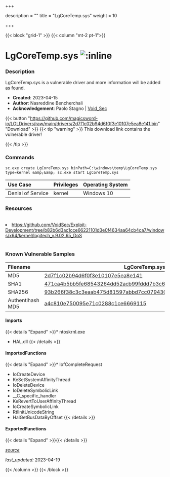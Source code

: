+++

description = ""
title = "LgCoreTemp.sys"
weight = 10

+++


{{< block "grid-1" >}}
{{< column "mt-2 pt-1">}}


# LgCoreTemp.sys ![:inline](/images/twitter_verified.png) 


### Description

LgCoreTemp.sys is a vulnerable driver and more information will be added as found.

- **Created**: 2023-04-15
- **Author**: Nasreddine Bencherchali
- **Acknowledgement**: Paolo Stagno | [Void_Sec](https://twitter.com/Void_Sec)

{{< button "https://github.com/magicsword-io/LOLDrivers/raw/main/drivers/2d7f1c02b94d6f0f3e10107e5ea8e141.bin" "Download" >}}
{{< tip "warning" >}}
This download link contains the vulnerable driver!

{{< /tip >}}

### Commands

```
sc.exe create LgCoreTemp.sys binPath=C:\windows\temp\LgCoreTemp.sys     type=kernel &amp;&amp; sc.exe start LgCoreTemp.sys
```

| Use Case | Privileges | Operating System | 
|:---- | ---- | ---- |
| Denial of Service | kernel | Windows 10 |

### Resources
<br>
<li><a href="https://github.com/VoidSec/Exploit-Development/tree/b82b6d3ac1cce66221101d3e0f4634aa64cb4ca7/windows/x64/kernel/logitech_v.9.02.65_DoS">https://github.com/VoidSec/Exploit-Development/tree/b82b6d3ac1cce66221101d3e0f4634aa64cb4ca7/windows/x64/kernel/logitech_v.9.02.65_DoS</a></li>
<br>

### Known Vulnerable Samples

| Filename | LgCoreTemp.sys |
|:---- | ---- | 
| MD5 | <a href="https://www.virustotal.com/gui/file/2d7f1c02b94d6f0f3e10107e5ea8e141">2d7f1c02b94d6f0f3e10107e5ea8e141</a> |
| SHA1 | <a href="https://www.virustotal.com/gui/file/471ca4b5bb5fe68543264dd52acb99fddd7b3c6d">471ca4b5bb5fe68543264dd52acb99fddd7b3c6d</a> |
| SHA256 | <a href="https://www.virustotal.com/gui/file/93b266f38c3c3eaab475d81597abbd7cc07943035068bb6fd670dbbe15de0131">93b266f38c3c3eaab475d81597abbd7cc07943035068bb6fd670dbbe15de0131</a> |
| Authentihash MD5 | <a href="https://www.virustotal.com/gui/search/authentihash%253Aa4c810e750095e71c0288c1ce6669115">a4c810e750095e71c0288c1ce6669115</a> || Authentihash SHA1 | <a href="https://www.virustotal.com/gui/search/authentihash%253Ae05304325b24fc9f76c106de27ffbef2d7eb3315">e05304325b24fc9f76c106de27ffbef2d7eb3315</a> || Authentihash SHA256 | <a href="https://www.virustotal.com/gui/search/authentihash%253A7f0eef1ed4c1278372348cb52e27dc3aa2f51a8b6a62db39d2af75031e55a8db">7f0eef1ed4c1278372348cb52e27dc3aa2f51a8b6a62db39d2af75031e55a8db</a> || Publisher | N/A || Signature | N, /, A   || Date | N/A || Company | Logitech || Description | CPU Core Temperature Monitor || Product | LgCoreTemp || OriginalFilename | LgCoreTemp.sys |
#### Imports
{{< details "Expand" >}}* ntoskrnl.exe
* HAL.dll
{{< /details >}}
#### ImportedFunctions
{{< details "Expand" >}}* IofCompleteRequest
* IoCreateDevice
* KeSetSystemAffinityThread
* IoDeleteDevice
* IoDeleteSymbolicLink
* __C_specific_handler
* KeRevertToUserAffinityThread
* IoCreateSymbolicLink
* RtlInitUnicodeString
* HalGetBusDataByOffset
{{< /details >}}
#### ExportedFunctions
{{< details "Expand" >}}{{< /details >}}



[*source*](https://github.com/magicsword-io/LOLDrivers/tree/main/yaml/lgcoretemp.yaml)

*last_updated:* 2023-04-19








{{< /column >}}
{{< /block >}}
